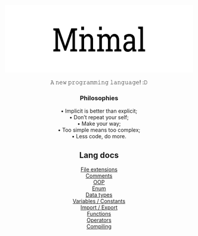 <div align='center'>

<img src='images/Name-Thumb.png' height='182px'/>

𝙰 𝚗𝚎𝚠 𝚙𝚛𝚘𝚐𝚛𝚊𝚖𝚖𝚒𝚗𝚐 𝚕𝚊𝚗𝚐𝚞𝚊𝚐𝚎! :𝙳

### Philosophies

• Implicit is better than explicit;  
• Don’t repeat your self;  
• Make your way;  
• Too simple means too complex;  
• Less code, do more.

## Lang docs
[File extensions](./file-extensions.md)  
[Comments](./comments.md)  
[OOP](./oop.md)  
[Enum](./enum.md)  
[Data types](./data-types.md)  
[Variables / Constants](./vars-cons.md)  
[Import / Export](./import-export.md)  
[Functions](./functions.md)  
[Operators](./operators.md) <br>
[Compiling](./compile.md)
